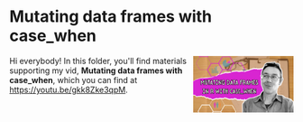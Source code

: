 # Mutating data frames with case_when
[<img src="when thumb.png" align="right" height="100" />](<https://youtu.be/gkk8Zke3qpM>)

Hi everybody! In this folder, you'll find materials supporting my vid, **Mutating data frames with case_when**, which you can find at <https://youtu.be/gkk8Zke3qpM>. 